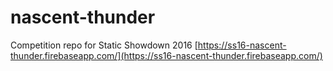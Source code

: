 # nascent-thunder
Competition repo for Static Showdown 2016
[https://ss16-nascent-thunder.firebaseapp.com/](https://ss16-nascent-thunder.firebaseapp.com/)
